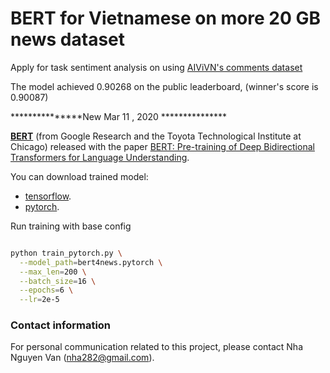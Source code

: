 # BERT for Vietnamese on more 20 GB news dataset

Apply for task sentiment analysis on using [AIViVN's comments dataset](https://www.aivivn.com/contests/6)

The model achieved 0.90268 on the public leaderboard, (winner's score is 0.90087)

***************New Mar 11 , 2020 ***************

**[BERT](https://github.com/google-research/bert)** (from Google Research and the Toyota Technological Institute at Chicago) released with the paper [BERT: Pre-training of Deep Bidirectional Transformers for Language Understanding](https://arxiv.org/abs/1810.04805).

You can download trained model:
- [tensorflow](https://drive.google.com/file/d/1X-sRDYf7moS_h61J3L79NkMVGHP-P-k5/view?usp=sharing).
- [pytorch](https://drive.google.com/file/d/11aFSTpYIurn-oI2XpAmcCTccB_AonMOu/view?usp=sharing).



Run training with base config

``` bash

python train_pytorch.py \
  --model_path=bert4news.pytorch \
  --max_len=200 \
  --batch_size=16 \
  --epochs=6 \
  --lr=2e-5

```

### Contact information
For personal communication related to this project, please contact Nha Nguyen Van (nha282@gmail.com).

